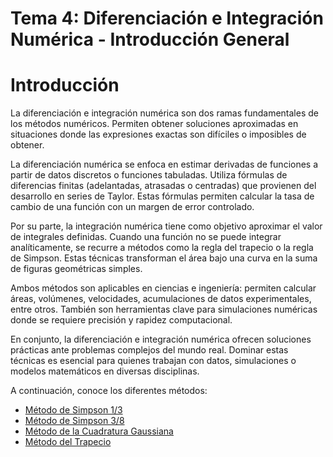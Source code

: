 # Tema 4: Diferenciación e Integración Numérica - Introducción General
# Introducción

La diferenciación e integración numérica son dos ramas fundamentales
de los métodos numéricos. Permiten obtener soluciones aproximadas en 
situaciones donde las expresiones exactas son difíciles o imposibles 
de obtener.

La diferenciación numérica se enfoca en estimar derivadas de funciones
a partir de datos discretos o funciones tabuladas. Utiliza fórmulas de 
diferencias finitas (adelantadas, atrasadas o centradas) que provienen 
del desarrollo en series de Taylor. Estas fórmulas permiten calcular
la tasa de cambio de una función con un margen de error controlado.

Por su parte, la integración numérica tiene como objetivo aproximar
el valor de integrales definidas. Cuando una función no se puede integrar 
analíticamente, se recurre a métodos como la regla del trapecio o la 
regla de Simpson. Estas técnicas transforman el área bajo una curva en 
la suma de figuras geométricas simples.

Ambos métodos son aplicables en ciencias e ingeniería: permiten calcular
áreas, volúmenes, velocidades, acumulaciones de datos experimentales,
entre otros. También son herramientas clave para simulaciones numéricas 
donde se requiere precisión y rapidez computacional.

En conjunto, la diferenciación e integración numérica ofrecen soluciones 
prácticas ante problemas complejos del mundo real. Dominar estas técnicas 
es esencial para quienes trabajan con datos, simulaciones o modelos 
matemáticos en diversas disciplinas.

A continuación, conoce los diferentes métodos:
- [Método de Simpson 1/3](https://github.com/Yayackie/Trabajos_Metodos-Numericos/blob/main/T4%20-%20Diferenciaci%C3%B3n%20e%20Integraci%C3%B3n%20Num%C3%A9rica/M%C3%A9todo%20de%20Simpson%20%E2%85%93/Introducci%C3%B3n%20al%20M%C3%A9todo%20de%20Simpson%201-3.md)
- [Método de Simpson 3/8](https://github.com/Yayackie/Trabajos_Metodos-Numericos/blob/main/T4%20-%20Diferenciaci%C3%B3n%20e%20Integraci%C3%B3n%20Num%C3%A9rica/M%C3%A9todo%20de%20Simpson%20%E2%85%9C/Introducci%C3%B3n%20al%20M%C3%A9todo%20de%20Simpson%203-8.md)
- [Método de la Cuadratura Gaussiana](https://github.com/Yayackie/Trabajos_Metodos-Numericos/blob/main/T4%20-%20Diferenciaci%C3%B3n%20e%20Integraci%C3%B3n%20Num%C3%A9rica/M%C3%A9todo%20de%20la%20Cuadratura%20Gaussiana/Introducci%C3%B3n%20al%20M%C3%A9todo%20de%20%20la%20Cuadratura%20Gaussiana.md)
- [Método del Trapecio](https://github.com/Yayackie/Trabajos_Metodos-Numericos/blob/main/T4%20-%20Diferenciaci%C3%B3n%20e%20Integraci%C3%B3n%20Num%C3%A9rica/M%C3%A9todo%20del%20Trapecio/Introducci%C3%B3n%20al%20M%C3%A9todo%20del%20Trapecio.md)
